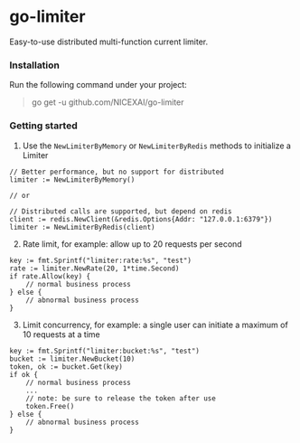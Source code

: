 # go-limiter
 Easy-to-use distributed multi-function current limiter.

### Installation

Run the following command under your project:

> go get -u github.com/NICEXAI/go-limiter

### Getting started

1. Use the `NewLimiterByMemory` or `NewLimiterByRedis` methods to initialize a Limiter
```
// Better performance, but no support for distributed
limiter := NewLimiterByMemory()

// or

// Distributed calls are supported, but depend on redis
client := redis.NewClient(&redis.Options{Addr: "127.0.0.1:6379"})
limiter := NewLimiterByRedis(client)
```

2. Rate limit, for example: allow up to 20 requests per second
```
key := fmt.Sprintf("limiter:rate:%s", "test")
rate := limiter.NewRate(20, 1*time.Second)
if rate.Allow(key) {
    // normal business process
} else {
    // abnormal business process
}
```
3. Limit concurrency, for example: a single user can initiate a maximum of 10 requests at a time
```
key := fmt.Sprintf("limiter:bucket:%s", "test")
bucket := limiter.NewBucket(10)
token, ok := bucket.Get(key)
if ok {
    // normal business process
    ...
    // note: be sure to release the token after use
    token.Free()
} else {
    // abnormal business process
}
```